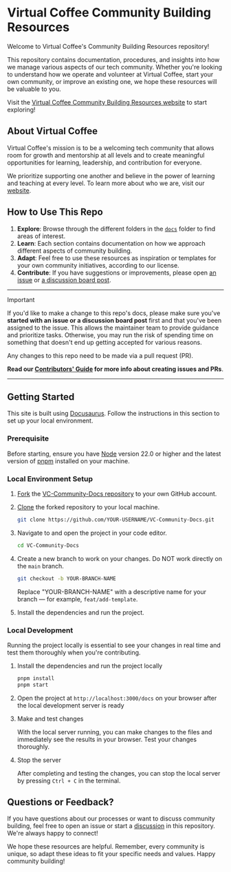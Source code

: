 # Virtual Coffee Community Building Resources

Welcome to Virtual Coffee's Community Building Resources repository!

This repository contains documentation, procedures, and insights into how we manage various aspects of our tech community. Whether you're looking to understand how we operate and volunteer at Virtual Coffee, start your own community, or improve an existing one, we hope these resources will be valuable to you.

Visit the [Virtual Coffee Community Building Resources website](https://vc-community-docs.netlify.app/docs/) to start exploring!

## About Virtual Coffee

Virtual Coffee's mission is to be a welcoming tech community that allows room for growth and mentorship at all levels and to create meaningful opportunities for learning, leadership, and contribution for everyone.

We prioritize supporting one another and believe in the power of learning and teaching at every level. To learn more about who we are, visit our [website](https://virtualcoffee.io/about).

## How to Use This Repo

1. **Explore**: Browse through the different folders in the [`docs`](./docs/) folder to find areas of interest.
2. **Learn**: Each section contains documentation on how we approach different aspects of community building.
3. **Adapt**: Feel free to use these resources as inspiration or templates for your own community initiatives, according to our license.
4. **Contribute**: If you have suggestions or improvements, please open [an issue](https://github.com/Virtual-Coffee/VC-Community-Docs/issues/new/choose) or [a discussion board post](https://github.com/Virtual-Coffee/VC-Community-Docs/discussions).

---

> [!IMPORTANT]
> If you'd like to make a change to this repo's docs, please make sure you've **started with an issue or a discussion board post** first and that you've been assigned to the issue. This allows the maintainer team to provide guidance and prioritize tasks. Otherwise, you may run the risk of spending time on something that doesn't end up getting accepted for various reasons.
>
> Any changes to this repo need to be made via a pull request (PR).
>
> **Read our [Contributors' Guide](./CONTRIBUTING.md) for more info about creating issues and PRs**.

---

## Getting Started

This site is built using [Docusaurus](https://docusaurus.io/). Follow the instructions in this section to set up your local environment.

### Prerequisite

Before starting, ensure you have [Node](https://nodejs.org/en/download) version 22.0 or higher and the latest version of [pnpm](https://pnpm.io/installation) installed on your machine.

### Local Environment Setup

1. [Fork](https://docs.github.com/en/get-started/quickstart/fork-a-repo) the [VC-Community-Docs repository](https://github.com/Virtual-Coffee/VC-Community-Docs) to your own GitHub account.
2. [Clone](https://docs.github.com/en/repositories/creating-and-managing-repositories/cloning-a-repository) the forked repository to your local machine.

   ```bash
   git clone https://github.com/YOUR-USERNAME/VC-Community-Docs.git
   ```

3. Navigate to and open the project in your code editor.

   ```bash
   cd VC-Community-Docs
   ```

4. Create a new branch to work on your changes. Do NOT work directly on the `main` branch.

   ```bash
   git checkout -b YOUR-BRANCH-NAME
   ```

   Replace "YOUR-BRANCH-NAME" with a descriptive name for your branch — for example, `feat/add-template`.

5. Install the dependencies and run the project.

### Local Development

Running the project locally is essential to see your changes in real time and test them thoroughly when you're contributing.

1. Install the dependencies and run the project locally

   ```bash
   pnpm install
   pnpm start
   ```

2. Open the project at `http://localhost:3000/docs` on your browser after the local development server is ready

3. Make and test changes

   With the local server running, you can make changes to the files and immediately see the results in your browser. Test your changes thoroughly.

4. Stop the server

   After completing and testing the changes, you can stop the local server by pressing `Ctrl + C` in the terminal.

## Questions or Feedback?

If you have questions about our processes or want to discuss community building, feel free to open an issue or start a [discussion](https://github.com/Virtual-Coffee/VC-Community-Docs/discussions) in this repository. We're always happy to connect!

We hope these resources are helpful. Remember, every community is unique, so adapt these ideas to fit your specific needs and values. Happy community building!
